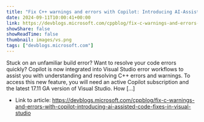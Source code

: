 ```yaml
---
title: "Fix C++ warnings and errors with Copilot: Introducing AI-Assisted Code Fixes in Visual Studio"
date: 2024-09-11T10:00:41+00:00
link: https://devblogs.microsoft.com/cppblog/fix-c-warnings-and-errors-with-copilot-introducing-ai-assisted-code-fixes-in-visual-studio
showShare: false
showReadTime: false
thumbnail: images/vs.png
tags: ["devblogs.microsoft.com"]
---
```

Stuck on an unfamiliar build error? Want to resolve your code errors quickly? Copilot is now integrated into Visual Studio error workflows to assist you with understanding and resolving C++ errors and warnings. To access this new feature, you will need an active Copilot subscription and the latest 17.11 GA version of Visual Studio. How […]

- Link to article: https://devblogs.microsoft.com/cppblog/fix-c-warnings-and-errors-with-copilot-introducing-ai-assisted-code-fixes-in-visual-studio